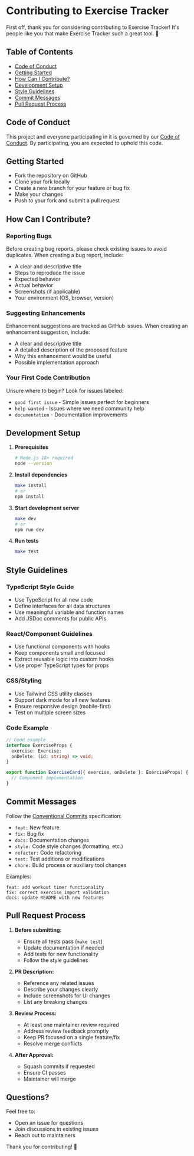 # Contributing to Exercise Tracker

First off, thank you for considering contributing to Exercise Tracker! It's people like you that make Exercise Tracker such a great tool. 🎉

## Table of Contents

- [Code of Conduct](#code-of-conduct)
- [Getting Started](#getting-started)
- [How Can I Contribute?](#how-can-i-contribute)
- [Development Setup](#development-setup)
- [Style Guidelines](#style-guidelines)
- [Commit Messages](#commit-messages)
- [Pull Request Process](#pull-request-process)

## Code of Conduct

This project and everyone participating in it is governed by our [Code of Conduct](CODE_OF_CONDUCT.md). By participating, you are expected to uphold this code.

## Getting Started

- Fork the repository on GitHub
- Clone your fork locally
- Create a new branch for your feature or bug fix
- Make your changes
- Push to your fork and submit a pull request

## How Can I Contribute?

### Reporting Bugs

Before creating bug reports, please check existing issues to avoid duplicates. When creating a bug report, include:

- A clear and descriptive title
- Steps to reproduce the issue
- Expected behavior
- Actual behavior
- Screenshots (if applicable)
- Your environment (OS, browser, version)

### Suggesting Enhancements

Enhancement suggestions are tracked as GitHub issues. When creating an enhancement suggestion, include:

- A clear and descriptive title
- A detailed description of the proposed feature
- Why this enhancement would be useful
- Possible implementation approach

### Your First Code Contribution

Unsure where to begin? Look for issues labeled:

- `good first issue` - Simple issues perfect for beginners
- `help wanted` - Issues where we need community help
- `documentation` - Documentation improvements

## Development Setup

1. **Prerequisites**
   ```bash
   # Node.js 18+ required
   node --version
   ```

2. **Install dependencies**
   ```bash
   make install
   # or
   npm install
   ```

3. **Start development server**
   ```bash
   make dev
   # or
   npm run dev
   ```

4. **Run tests**
   ```bash
   make test
   ```

## Style Guidelines

### TypeScript Style Guide

- Use TypeScript for all new code
- Define interfaces for all data structures
- Use meaningful variable and function names
- Add JSDoc comments for public APIs

### React/Component Guidelines

- Use functional components with hooks
- Keep components small and focused
- Extract reusable logic into custom hooks
- Use proper TypeScript types for props

### CSS/Styling

- Use Tailwind CSS utility classes
- Support dark mode for all new features
- Ensure responsive design (mobile-first)
- Test on multiple screen sizes

### Code Example

```typescript
// Good example
interface ExerciseProps {
  exercise: Exercise;
  onDelete: (id: string) => void;
}

export function ExerciseCard({ exercise, onDelete }: ExerciseProps) {
  // Component implementation
}
```

## Commit Messages

Follow the [Conventional Commits](https://www.conventionalcommits.org/) specification:

- `feat:` New feature
- `fix:` Bug fix
- `docs:` Documentation changes
- `style:` Code style changes (formatting, etc.)
- `refactor:` Code refactoring
- `test:` Test additions or modifications
- `chore:` Build process or auxiliary tool changes

Examples:
```
feat: add workout timer functionality
fix: correct exercise import validation
docs: update README with new features
```

## Pull Request Process

1. **Before submitting:**
   - Ensure all tests pass (`make test`)
   - Update documentation if needed
   - Add tests for new functionality
   - Follow the style guidelines

2. **PR Description:**
   - Reference any related issues
   - Describe your changes clearly
   - Include screenshots for UI changes
   - List any breaking changes

3. **Review Process:**
   - At least one maintainer review required
   - Address review feedback promptly
   - Keep PR focused on a single feature/fix
   - Resolve merge conflicts

4. **After Approval:**
   - Squash commits if requested
   - Ensure CI passes
   - Maintainer will merge

## Questions?

Feel free to:
- Open an issue for questions
- Join discussions in existing issues
- Reach out to maintainers

Thank you for contributing! 🙏
